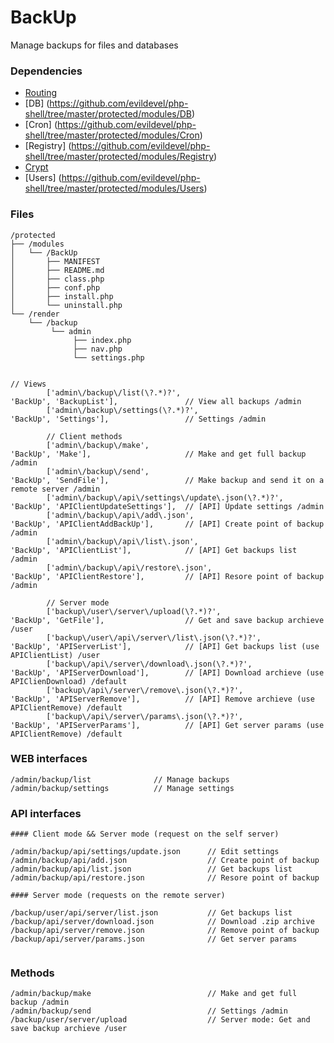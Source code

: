 # BackUp
Manage backups for files and databases

### Dependencies

- [Routing](https://github.com/evildevel/php-shell/tree/master/protected/modules/Routing)
- [DB] (https://github.com/evildevel/php-shell/tree/master/protected/modules/DB)
- [Cron] (https://github.com/evildevel/php-shell/tree/master/protected/modules/Cron)
- [Registry] (https://github.com/evildevel/php-shell/tree/master/protected/modules/Registry)
- [Crypt](https://github.com/evildevel/php-shell/tree/master/protected/modules/Crypt)
- [Users] (https://github.com/evildevel/php-shell/tree/master/protected/modules/Users)

### Files
```
/protected
├── /modules
│   └── /BackUp
│       ├── MANIFEST
│       ├── README.md
│       ├── class.php
│       ├── conf.php
│       ├── install.php
│       └── uninstall.php
└── /render
    └── /backup
         └── admin
              ├── index.php
              ├── nav.php
              └── settings.php


// Views
        ['admin\/backup\/list(\?.*)?',                           'BackUp', 'BackupList'],               // View all backups /admin
        ['admin\/backup\/settings(\?.*)?',                       'BackUp', 'Settings'],                 // Settings /admin
        
        // Client methods
        ['admin\/backup\/make',                                  'BackUp', 'Make'],                     // Make and get full backup /admin
        ['admin\/backup\/send',                                  'BackUp', 'SendFile'],                 // Make backup and send it on a remote server /admin
        ['admin\/backup\/api\/settings\/update\.json(\?.*)?',    'BackUp', 'APIClientUpdateSettings'],  // [API] Update settings /admin
        ['admin\/backup\/api\/add\.json',                        'BackUp', 'APIClientAddBackUp'],       // [API] Create point of backup /admin
        ['admin\/backup\/api\/list\.json',                       'BackUp', 'APIClientList'],            // [API] Get backups list /admin
        ['admin\/backup\/api\/restore\.json',                    'BackUp', 'APIClientRestore'],         // [API] Resore point of backup /admin
                
        // Server mode
        ['backup\/user\/server\/upload(\?.*)?',                  'BackUp', 'GetFile'],                  // Get and save backup archieve /user 
        ['backup\/user\/api\/server\/list\.json(\?.*)?',         'BackUp', 'APIServerList'],            // [API] Get backups list (use APIClientList) /user
        ['backup\/api\/server\/download\.json(\?.*)?',           'BackUp', 'APIServerDownload'],        // [API] Download archieve (use APIClienDownload) /default
        ['backup\/api\/server\/remove\.json(\?.*)?',             'BackUp', 'APIServerRemove'],          // [API] Remove archieve (use APIClientRemove) /default
        ['backup\/api\/server\/params\.json(\?.*)?',             'BackUp', 'APIServerParams'],          // [API] Get server params (use APIClientRemove) /default

```

### WEB interfaces
```
/admin/backup/list              // Manage backups
/admin/backup/settings          // Manage settings

```

### API interfaces
```
#### Client mode && Server mode (request on the self server)

/admin/backup/api/settings/update.json      // Edit settings
/admin/backup/api/add.json                  // Create point of backup
/admin/backup/api/list.json                 // Get backups list
/admin/backup/api/restore.json              // Resore point of backup

#### Server mode (requests on the remote server)

/backup/user/api/server/list.json           // Get backups list
/backup/api/server/download.json            // Download .zip archive   
/backup/api/server/remove.json              // Remove point of backup
/backup/api/server/params.json              // Get server params
 
```

### Methods
```
/admin/backup/make                          // Make and get full backup /admin
/admin/backup/send                          // Settings /admin
/backup/user/server/upload                  // Server mode: Get and save backup archieve /user 

```